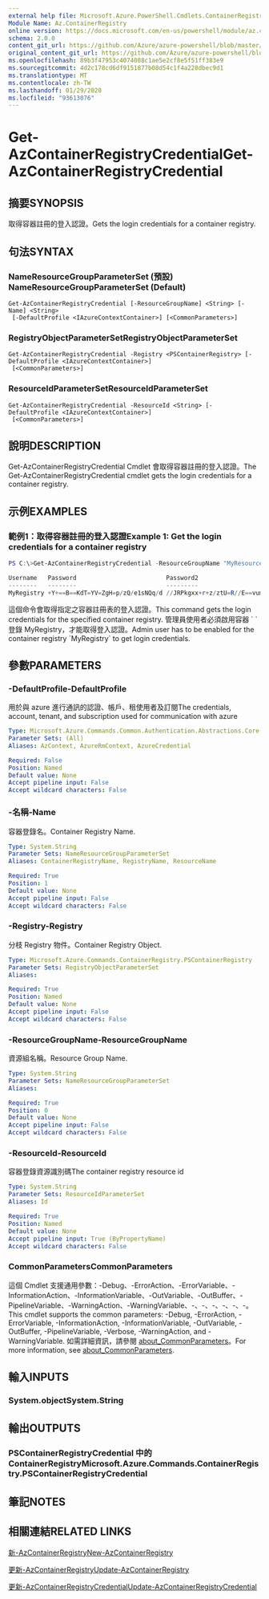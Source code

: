 ```yaml
---
external help file: Microsoft.Azure.PowerShell.Cmdlets.ContainerRegistry.dll-Help.xml
Module Name: Az.ContainerRegistry
online version: https://docs.microsoft.com/en-us/powershell/module/az.containerregistry/get-azcontainerregistrycredential
schema: 2.0.0
content_git_url: https://github.com/Azure/azure-powershell/blob/master/src/ContainerRegistry/ContainerRegistry/help/Get-AzContainerRegistryCredential.md
original_content_git_url: https://github.com/Azure/azure-powershell/blob/master/src/ContainerRegistry/ContainerRegistry/help/Get-AzContainerRegistryCredential.md
ms.openlocfilehash: 89b3f47953c4074088c1ae5e2cf8e5f51ff383e9
ms.sourcegitcommit: 4d2c178cd6df9151877b08d54c1f4a228dbec9d1
ms.translationtype: MT
ms.contentlocale: zh-TW
ms.lasthandoff: 01/29/2020
ms.locfileid: "93613076"
---
```

# <span data-ttu-id="70e41-101">Get-AzContainerRegistryCredential</span><span class="sxs-lookup"><span data-stu-id="70e41-101">Get-AzContainerRegistryCredential</span></span>

## <span data-ttu-id="70e41-102">摘要</span><span class="sxs-lookup"><span data-stu-id="70e41-102">SYNOPSIS</span></span>
<span data-ttu-id="70e41-103">取得容器註冊的登入認證。</span><span class="sxs-lookup"><span data-stu-id="70e41-103">Gets the login credentials for a container registry.</span></span>

## <span data-ttu-id="70e41-104">句法</span><span class="sxs-lookup"><span data-stu-id="70e41-104">SYNTAX</span></span>

### <span data-ttu-id="70e41-105">NameResourceGroupParameterSet (預設) </span><span class="sxs-lookup"><span data-stu-id="70e41-105">NameResourceGroupParameterSet (Default)</span></span>
```
Get-AzContainerRegistryCredential [-ResourceGroupName] <String> [-Name] <String>
 [-DefaultProfile <IAzureContextContainer>] [<CommonParameters>]
```

### <span data-ttu-id="70e41-106">RegistryObjectParameterSet</span><span class="sxs-lookup"><span data-stu-id="70e41-106">RegistryObjectParameterSet</span></span>
```
Get-AzContainerRegistryCredential -Registry <PSContainerRegistry> [-DefaultProfile <IAzureContextContainer>]
 [<CommonParameters>]
```

### <span data-ttu-id="70e41-107">ResourceIdParameterSet</span><span class="sxs-lookup"><span data-stu-id="70e41-107">ResourceIdParameterSet</span></span>
```
Get-AzContainerRegistryCredential -ResourceId <String> [-DefaultProfile <IAzureContextContainer>]
 [<CommonParameters>]
```

## <span data-ttu-id="70e41-108">說明</span><span class="sxs-lookup"><span data-stu-id="70e41-108">DESCRIPTION</span></span>
<span data-ttu-id="70e41-109">Get-AzContainerRegistryCredential Cmdlet 會取得容器註冊的登入認證。</span><span class="sxs-lookup"><span data-stu-id="70e41-109">The Get-AzContainerRegistryCredential cmdlet gets the login credentials for a container registry.</span></span>

## <span data-ttu-id="70e41-110">示例</span><span class="sxs-lookup"><span data-stu-id="70e41-110">EXAMPLES</span></span>

### <span data-ttu-id="70e41-111">範例1：取得容器註冊的登入認證</span><span class="sxs-lookup"><span data-stu-id="70e41-111">Example 1: Get the login credentials for a container registry</span></span>
```powershell
PS C:\>Get-AzContainerRegistryCredential -ResourceGroupName "MyResourceGroup" -Name "MyRegistry"

Username   Password                         Password2
--------   --------                         ---------
MyRegistry +Y+==B==KdT=YV=ZgH=p/zQ/e1sNQq/d //JRPkgxx+r+z/ztU=R//E==vum=pRKL
```

<span data-ttu-id="70e41-112">這個命令會取得指定之容器註冊表的登入認證。</span><span class="sxs-lookup"><span data-stu-id="70e41-112">This command gets the login credentials for the specified container registry.</span></span>
<span data-ttu-id="70e41-113">管理員使用者必須啟用容器 \` \` 登錄 MyRegistry，才能取得登入認證。</span><span class="sxs-lookup"><span data-stu-id="70e41-113">Admin user has to be enabled for the container registry \`MyRegistry\` to get login credentials.</span></span>

## <span data-ttu-id="70e41-114">參數</span><span class="sxs-lookup"><span data-stu-id="70e41-114">PARAMETERS</span></span>

### <span data-ttu-id="70e41-115">-DefaultProfile</span><span class="sxs-lookup"><span data-stu-id="70e41-115">-DefaultProfile</span></span>
<span data-ttu-id="70e41-116">用於與 azure 進行通訊的認證、帳戶、租使用者及訂閱</span><span class="sxs-lookup"><span data-stu-id="70e41-116">The credentials, account, tenant, and subscription used for communication with azure</span></span>

```yaml
Type: Microsoft.Azure.Commands.Common.Authentication.Abstractions.Core.IAzureContextContainer
Parameter Sets: (All)
Aliases: AzContext, AzureRmContext, AzureCredential

Required: False
Position: Named
Default value: None
Accept pipeline input: False
Accept wildcard characters: False
```

### <span data-ttu-id="70e41-117">-名稱</span><span class="sxs-lookup"><span data-stu-id="70e41-117">-Name</span></span>
<span data-ttu-id="70e41-118">容器登錄名。</span><span class="sxs-lookup"><span data-stu-id="70e41-118">Container Registry Name.</span></span>

```yaml
Type: System.String
Parameter Sets: NameResourceGroupParameterSet
Aliases: ContainerRegistryName, RegistryName, ResourceName

Required: True
Position: 1
Default value: None
Accept pipeline input: False
Accept wildcard characters: False
```

### <span data-ttu-id="70e41-119">-Registry</span><span class="sxs-lookup"><span data-stu-id="70e41-119">-Registry</span></span>
<span data-ttu-id="70e41-120">分枝 Registry 物件。</span><span class="sxs-lookup"><span data-stu-id="70e41-120">Container Registry Object.</span></span>

```yaml
Type: Microsoft.Azure.Commands.ContainerRegistry.PSContainerRegistry
Parameter Sets: RegistryObjectParameterSet
Aliases:

Required: True
Position: Named
Default value: None
Accept pipeline input: False
Accept wildcard characters: False
```

### <span data-ttu-id="70e41-121">-ResourceGroupName</span><span class="sxs-lookup"><span data-stu-id="70e41-121">-ResourceGroupName</span></span>
<span data-ttu-id="70e41-122">資源組名稱。</span><span class="sxs-lookup"><span data-stu-id="70e41-122">Resource Group Name.</span></span>

```yaml
Type: System.String
Parameter Sets: NameResourceGroupParameterSet
Aliases:

Required: True
Position: 0
Default value: None
Accept pipeline input: False
Accept wildcard characters: False
```

### <span data-ttu-id="70e41-123">-ResourceId</span><span class="sxs-lookup"><span data-stu-id="70e41-123">-ResourceId</span></span>
<span data-ttu-id="70e41-124">容器登錄資源識別碼</span><span class="sxs-lookup"><span data-stu-id="70e41-124">The container registry resource id</span></span>

```yaml
Type: System.String
Parameter Sets: ResourceIdParameterSet
Aliases: Id

Required: True
Position: Named
Default value: None
Accept pipeline input: True (ByPropertyName)
Accept wildcard characters: False
```

### <span data-ttu-id="70e41-125">CommonParameters</span><span class="sxs-lookup"><span data-stu-id="70e41-125">CommonParameters</span></span>
<span data-ttu-id="70e41-126">這個 Cmdlet 支援通用參數：-Debug、-ErrorAction、-ErrorVariable、-InformationAction、-InformationVariable、-OutVariable、-OutBuffer、-PipelineVariable、-WarningAction、-WarningVariable、-、-、-、-、-、-。</span><span class="sxs-lookup"><span data-stu-id="70e41-126">This cmdlet supports the common parameters: -Debug, -ErrorAction, -ErrorVariable, -InformationAction, -InformationVariable, -OutVariable, -OutBuffer, -PipelineVariable, -Verbose, -WarningAction, and -WarningVariable.</span></span> <span data-ttu-id="70e41-127">如需詳細資訊，請參閱 [about_CommonParameters](https://go.microsoft.com/fwlink/?LinkID=113216)。</span><span class="sxs-lookup"><span data-stu-id="70e41-127">For more information, see [about_CommonParameters](https://go.microsoft.com/fwlink/?LinkID=113216).</span></span>

## <span data-ttu-id="70e41-128">輸入</span><span class="sxs-lookup"><span data-stu-id="70e41-128">INPUTS</span></span>

### <span data-ttu-id="70e41-129">System.object</span><span class="sxs-lookup"><span data-stu-id="70e41-129">System.String</span></span>

## <span data-ttu-id="70e41-130">輸出</span><span class="sxs-lookup"><span data-stu-id="70e41-130">OUTPUTS</span></span>

### <span data-ttu-id="70e41-131">PSContainerRegistryCredential 中的 ContainerRegistry</span><span class="sxs-lookup"><span data-stu-id="70e41-131">Microsoft.Azure.Commands.ContainerRegistry.PSContainerRegistryCredential</span></span>

## <span data-ttu-id="70e41-132">筆記</span><span class="sxs-lookup"><span data-stu-id="70e41-132">NOTES</span></span>

## <span data-ttu-id="70e41-133">相關連結</span><span class="sxs-lookup"><span data-stu-id="70e41-133">RELATED LINKS</span></span>

[<span data-ttu-id="70e41-134">新-AzContainerRegistry</span><span class="sxs-lookup"><span data-stu-id="70e41-134">New-AzContainerRegistry</span></span>](New-AzContainerRegistry.md)

[<span data-ttu-id="70e41-135">更新-AzContainerRegistry</span><span class="sxs-lookup"><span data-stu-id="70e41-135">Update-AzContainerRegistry</span></span>](Update-AzContainerRegistry.md)

[<span data-ttu-id="70e41-136">更新-AzContainerRegistryCredential</span><span class="sxs-lookup"><span data-stu-id="70e41-136">Update-AzContainerRegistryCredential</span></span>](Update-AzContainerRegistryCredential.md)

